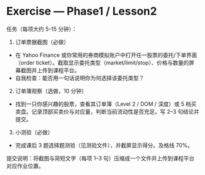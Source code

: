 # Exercise — Phase1 / Lesson2

任务（每项大约 5–15 分钟）：

1) 订单票据截图（必做）
- 在 Yahoo Finance 或你常用的券商模拟账户中打开任一股票的委托/下单界面（order ticket）。截取显示委托类型（market/limit/stop）、价格与数量的屏幕截图并上传到课程平台。
- 自我检查：能否用一句话说明你为何选择该委托类型？

2) 订单簿观察（选做，10 分钟）
- 找到一只你感兴趣的股票，查看其订单簿（Level 2 / DOM / 深度）或 5 档买卖盘。记录顶部买卖价与对应量，判断当前流动性是否充足。写 2–3 句结论并提交。

3) 小测验（必做）
- 完成课后 3 题选择题测验（见测验文件），并截屏显示得分。及格线 70%。

提交说明：将截图与简短文字（每项 1–3 句）压缩成一个文件并上传到课程平台对应作业位置。

